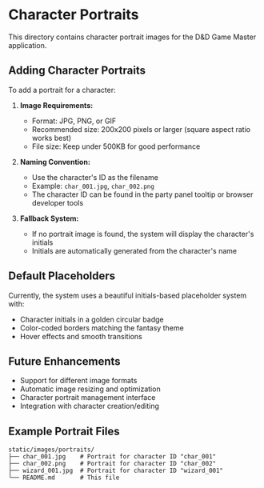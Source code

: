 # Character Portraits

This directory contains character portrait images for the D&D Game Master application.

## Adding Character Portraits

To add a portrait for a character:

1. **Image Requirements:**
   - Format: JPG, PNG, or GIF
   - Recommended size: 200x200 pixels or larger (square aspect ratio works best)
   - File size: Keep under 500KB for good performance

2. **Naming Convention:**
   - Use the character's ID as the filename
   - Example: `char_001.jpg`, `char_002.png`
   - The character ID can be found in the party panel tooltip or browser developer tools

3. **Fallback System:**
   - If no portrait image is found, the system will display the character's initials
   - Initials are automatically generated from the character's name

## Default Placeholders

Currently, the system uses a beautiful initials-based placeholder system with:
- Character initials in a golden circular badge
- Color-coded borders matching the fantasy theme
- Hover effects and smooth transitions

## Future Enhancements

- Support for different image formats
- Automatic image resizing and optimization
- Character portrait management interface
- Integration with character creation/editing

## Example Portrait Files

```
static/images/portraits/
├── char_001.jpg    # Portrait for character ID "char_001"
├── char_002.png    # Portrait for character ID "char_002"
├── wizard_001.jpg  # Portrait for character ID "wizard_001"
└── README.md       # This file
```
